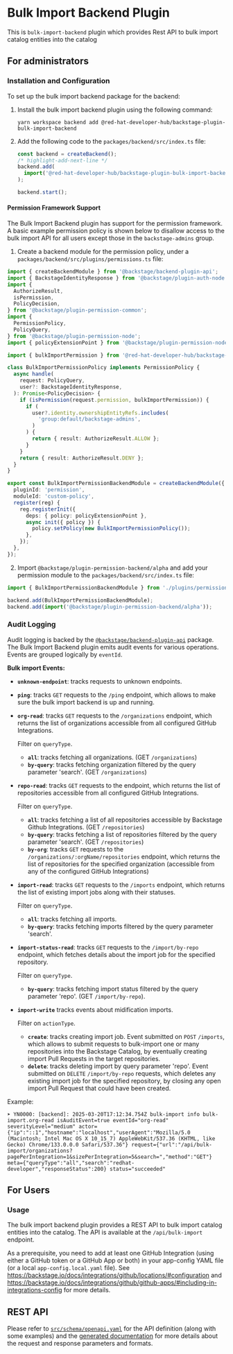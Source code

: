 # Bulk Import Backend Plugin

This is `bulk-import-backend` plugin which provides Rest API to bulk import catalog entities into the catalog

## For administrators

### Installation and Configuration

To set up the bulk import backend package for the backend:

1. Install the bulk import backend plugin using the following command:

   ```console
   yarn workspace backend add @red-hat-developer-hub/backstage-plugin-bulk-import-backend
   ```

1. Add the following code to the `packages/backend/src/index.ts` file:

   ```ts title="packages/backend/src/index.ts"
   const backend = createBackend();
   /* highlight-add-next-line */
   backend.add(
     import('@red-hat-developer-hub/backstage-plugin-bulk-import-backend'),
   );

   backend.start();
   ```

#### Permission Framework Support

The Bulk Import Backend plugin has support for the permission framework. A basic example permission policy is shown below to disallow access to the bulk import API for all users except those in the `backstage-admins` group.

1. Create a backend module for the permission policy, under a `packages/backend/src/plugins/permissions.ts` file:

```ts title="packages/backend/src/plugins/permissions.ts"
import { createBackendModule } from '@backstage/backend-plugin-api';
import { BackstageIdentityResponse } from '@backstage/plugin-auth-node';
import {
  AuthorizeResult,
  isPermission,
  PolicyDecision,
} from '@backstage/plugin-permission-common';
import {
  PermissionPolicy,
  PolicyQuery,
} from '@backstage/plugin-permission-node';
import { policyExtensionPoint } from '@backstage/plugin-permission-node/alpha';

import { bulkImportPermission } from '@red-hat-developer-hub/backstage-plugin-bulk-import-common';

class BulkImportPermissionPolicy implements PermissionPolicy {
  async handle(
    request: PolicyQuery,
    user?: BackstageIdentityResponse,
  ): Promise<PolicyDecision> {
    if (isPermission(request.permission, bulkImportPermission)) {
      if (
        user?.identity.ownershipEntityRefs.includes(
          'group:default/backstage-admins',
        )
      ) {
        return { result: AuthorizeResult.ALLOW };
      }
    }
    return { result: AuthorizeResult.DENY };
  }
}

export const BulkImportPermissionBackendModule = createBackendModule({
  pluginId: 'permission',
  moduleId: 'custom-policy',
  register(reg) {
    reg.registerInit({
      deps: { policy: policyExtensionPoint },
      async init({ policy }) {
        policy.setPolicy(new BulkImportPermissionPolicy());
      },
    });
  },
});
```

2. Import `@backstage/plugin-permission-backend/alpha` and add your permission module to the `packages/backend/src/index.ts` file:

```ts title="packages/backend/src/index.ts"
import { BulkImportPermissionBackendModule } from './plugins/permissions';

backend.add(BulkImportPermissionBackendModule);
backend.add(import('@backstage/plugin-permission-backend/alpha'));
```

### Audit Logging

Audit logging is backed by the [`@backstage/backend-plugin-api`](https://www.npmjs.com/package/@backstage/backend-plugin-api) package.
The Bulk Import Backend plugin emits audit events for various operations. Events are grouped logically by `eventId`.

**Bulk import Events:**

- **`unknown-endpoint`**: tracks requests to unknown endpoints.

- **`ping`**: tracks `GET` requests to the `/ping` endpoint, which allows to make sure the bulk import backend is up and running.

- **`org-read`**: tracks `GET` requests to the `/organizations` endpoint, which returns the list of organizations accessible from all configured GitHub Integrations.

  Filter on `queryType`.

  - **`all`**: tracks fetching all organizations. (GET `/organizations`)
  - **`by-query`**: tracks fetching organization filtered by the query parameter 'search'. (GET `/organizations`)

- **`repo-read`**: tracks `GET` requests to the endpoint, which returns the list of repositories accessible from all configured GitHub Integrations.

  Filter on `queryType`.

  - **`all`**: tracks fetching a list of all repositories accessible by Backstage Github Integrations. (GET `/repositories`)
  - **`by-query`**: tracks fetching a list of repositories filtered by the query parameter 'search'. (GET `/repositories`)
  - **`by-org`**: tracks `GET` requests to the `/organizations/:orgName/repositories` endpoint, which returns the list of repositories for the specified organization (accessible from any of the configured GitHub Integrations)

- **`import-read`**: tracks `GET` requests to the `/imports` endpoint, which returns the list of existing import jobs along with their statuses.

  Filter on `queryType`.

  - **`all`**: tracks fetching all imports.
  - **`by-query`**: tracks fetching imports filtered by the query parameter 'search'.

- **`import-status-read`**: tracks `GET` requests to the `/import/by-repo` endpoint, which fetches details about the import job for the specified repository.

  Filter on `queryType`.

  - **`by-query`**: tracks fetching import status filtered by the query parameter 'repo'. (GET `/import/by-repo`).

- **`import-write`** tracks events about midification imports.

  Filter on `actionType`.

  - **`create`**: tracks creating import job. Event submitted on `POST` `/imports`, which allows to submit requests to bulk-import one or many repositories into the Backstage Catalog, by eventually creating import Pull Requests in the target repositories.
  - **`delete`**: tracks deleting import by query parameter 'repo'. Event submitted on `DELETE` `/import/by-repo` requests, which deletes any existing import job for the specified repository, by closing any open import Pull Request that could have been created.

Example:

```text
➤ YN0000: [backend]: 2025-03-20T17:12:34.754Z bulk-import info bulk-import.org-read isAuditEvent=true eventId="org-read" severityLevel="medium" actor={"ip":"::1","hostname":"localhost","userAgent":"Mozilla/5.0 (Macintosh; Intel Mac OS X 10_15_7) AppleWebKit/537.36 (KHTML, like Gecko) Chrome/133.0.0.0 Safari/537.36"} request={"url":"/api/bulk-import/organizations?pagePerIntegration=1&sizePerIntegration=5&search=","method":"GET"} meta={"queryType":"all","search":"redhat-developer","responseStatus":200} status="succeeded"
```

## For Users

### Usage

The bulk import backend plugin provides a REST API to bulk import catalog entities into the catalog. The API is available at the `/api/bulk-import` endpoint.

As a prerequisite, you need to add at least one GitHub Integration (using either a GitHub token or a GitHub App or both) in your app-config YAML file (or a local `app-config.local.yaml` file).
See https://backstage.io/docs/integrations/github/locations/#configuration and https://backstage.io/docs/integrations/github/github-apps/#including-in-integrations-config for more details.

## REST API

Please refer to [`src/schema/openapi.yaml`](src/schema/openapi.yaml) for the API definition (along with some examples) and the [generated documentation](api-docs/README.md) for more details about the request and response parameters and formats.
